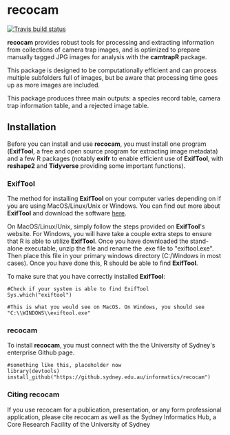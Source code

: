 

# recocam

<!-- badges: start -->
[![Travis build status](https://travis-ci.org/informatics/recocam.svg?branch=master)](https://travis-ci.org/informatics/recocam)
<!-- badges: end -->

**recocam** provides robust tools for processing and extracting information from collections of camera trap images, and is optimized to prepare manually tagged JPG images for analysis with the **camtrapR** package.

This package is designed to be computationally efficient and can process multiple subfolders full of images, but be aware that processing time goes up as more images are included.

This package produces three main outputs: a species record table, camera trap information table, and a rejected image table.

## Installation

Before you can install and use **recocam**, you must install one program (**ExifTool**, a free and open source program for extracting image metadata) and a few R packages (notably **exifr** to enable efficient use of **ExifTool**, with **reshape2** and **Tidyverse** providing some important functions).

### ExifTool

The method for installing **ExifTool** on your computer varies depending on if you are using MacOS/Linux/Unix or Windows. You can find out more about **ExifTool** and download the software [here](https://exiftool.org/).

On MacOS/Linux/Unix, simply follow the steps provided on **ExifTool**'s website. For Windows, you will have take a couple extra steps to ensure that R is able to utilize **ExifTool**. Once you have downloaded the stand-alone executable, unzip the file and rename the .exe file to "exiftool.exe". Then place this file in your primary windows directory (C:/Windows in most cases). Once you have done this, R should be able to find **ExifTool**.

To make sure that you have correctly installed **ExifTool**:
```{r exif tool stuff}
#Check if your system is able to find ExifTool
Sys.which("exiftool")

#This is what you would see on MacOS. On Windows, you should see "C:\\WINDOWS\\exiftool.exe"
```
### recocam

To install **recocam**, you must connect with the the University of Sydney's enterprise Github page.

``` {r installing packages, eval=FALSE}
#something like this, placeholder now
library(devtools)
install_github("https://github.sydney.edu.au/informatics/recocam")
```
### Citing recocam

If you use recocam for a publication, presentation, or any form professional application, please cite recocam as well as the Sydney Informatics Hub, a Core Research Facility of the University of Sydney
